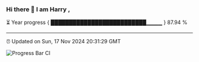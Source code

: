### Hi there 👋 I am Harry , 

⏳ Year progress { ██████████████████████████▁▁▁▁ } 87.94 %

---

⏰ Updated on Sun, 17 Nov 2024 20:31:29 GMT

![Progress Bar CI](https://github.com/duykhang68/duykhang68/workflows/Progress%20Bar%20CI/badge.svg)
